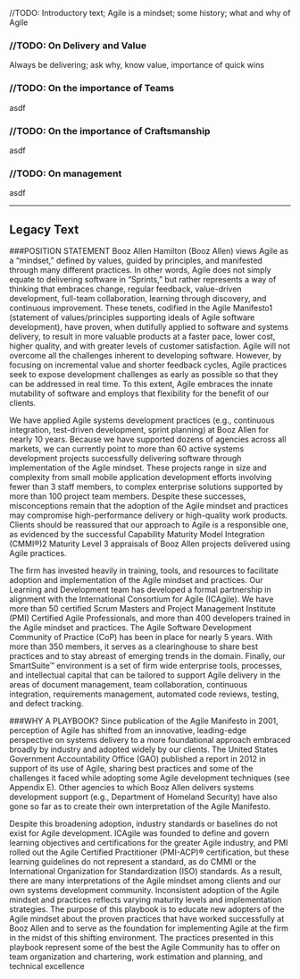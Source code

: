 //TODO:  Introductory text; Agile is a mindset; some history; what and why of Agile

### //TODO:  On Delivery and Value
Always be delivering; ask why, know value, importance of quick wins


### //TODO:  On the importance of Teams

asdf

### //TODO:  On the importance of Craftsmanship

asdf

### //TODO:  On management

asdf

-------
Legacy Text
-------
###POSITION STATEMENT
Booz Allen Hamilton (Booz Allen) views Agile as a “mindset,” defined by values, guided by principles, and manifested through many different practices. In other words, Agile does not simply equate to delivering software in “Sprints,” but rather represents a way of thinking that embraces change, regular feedback, value-driven development, full-team collaboration, learning through discovery, and continuous improvement. These tenets, codified in the Agile Manifesto1  (statement of values/principles supporting ideals of Agile software development), have proven, when dutifully applied to software and systems delivery, to result in more valuable products at a faster pace, lower cost, higher quality, and with greater levels of customer satisfaction. Agile will not overcome all the challenges inherent to developing software. However, by focusing on incremental value and shorter feedback cycles, Agile practices seek to expose development challenges as early as possible so that they can be addressed in real time. To this extent, Agile embraces the innate mutability of software and employs that flexibility for the benefit of our clients.

We have applied Agile systems development practices (e.g., continuous integration, test-driven development, sprint planning) at Booz Allen for nearly 10 years. Because we have supported dozens of agencies across all markets, we can currently point to more than 60 active systems development projects successfully delivering software through implementation of the Agile mindset. These projects range in size and complexity from small mobile application development efforts involving fewer than 3 staff members, to complex enterprise solutions supported by more than 100 project team members. Despite these successes, misconceptions remain that the adoption of the Agile mindset and practices may compromise high-performance delivery or high-quality work products. Clients should be reassured that our approach to Agile is a responsible one, as evidenced by the successful Capability Maturity Model Integration (CMMI®)2  Maturity Level 3 appraisals of Booz Allen projects delivered using Agile practices.

The firm has invested heavily in training, tools, and resources to facilitate adoption and implementation of the Agile mindset and practices. Our Learning and Development team has developed a formal partnership in alignment with the International Consortium for Agile (ICAgile). We have more than 50 certified Scrum Masters and Project Management Institute (PMI) Certified Agile Professionals, and more than 400 developers trained in the Agile mindset and practices. The Agile Software Development Community of Practice (CoP) has been in place for nearly 5 years. With more than 350 members, it serves as a clearinghouse to share best practices and to stay abreast of emerging trends in the domain. Finally, our SmartSuite™ environment is a set of firm wide enterprise tools, processes, and intellectual capital that can be tailored to support Agile delivery in the areas of document management, team collaboration, continuous integration, requirements management, automated code reviews, testing, and defect tracking.

###WHY A PLAYBOOK?
Since publication of the Agile Manifesto in 2001, perception of Agile has shifted from an innovative, leading-edge perspective on systems delivery to a more foundational approach embraced broadly by industry and adopted widely by our clients. The United States Government Accountability Office (GAO) published a report in 2012 in support of its use of Agile, sharing best practices and some of the challenges it faced while adopting some Agile development techniques (see Appendix E). Other agencies to which Booz Allen delivers systems development support (e.g., Department of Homeland Security) have also gone so far as to create their own interpretation of the Agile Manifesto.

Despite this broadening adoption, industry standards or baselines do not exist for Agile development. ICAgile was founded to define and govern learning objectives and certifications for the greater Agile industry, and PMI rolled out the Agile Certified
Practitioner (PMI-ACP)® certification, but these learning guidelines do not represent a standard, as do CMMI or the International Organization for Standardization (ISO) standards. As a result, there are many interpretations of the Agile mindset among clients and our own systems development community. Inconsistent adoption of the Agile mindset and practices reflects varying maturity levels and implementation strategies.
The purpose of this playbook is to educate new adopters of the Agile mindset about the proven practices that have worked successfully at Booz Allen and to serve as the foundation for implementing Agile at the firm in the midst of this shifting environment. The practices presented in this playbook represent some of the best the Agile Community has to offer on team organization and chartering, work estimation and planning, and technical excellence



